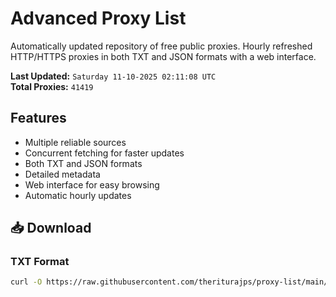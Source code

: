 # Advanced Proxy List

Automatically updated repository of free public proxies. Hourly refreshed HTTP/HTTPS proxies in both TXT and JSON formats with a web interface.

**Last Updated:** `Saturday 11-10-2025 02:11:08 UTC`  
**Total Proxies:** `41419`

## Features
- Multiple reliable sources
- Concurrent fetching for faster updates
- Both TXT and JSON formats
- Detailed metadata
- Web interface for easy browsing
- Automatic hourly updates

## 📥 Download

### TXT Format
```bash
curl -O https://raw.githubusercontent.com/theriturajps/proxy-list/main/proxies.txt